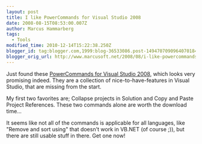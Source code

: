 ```yaml
---
layout: post
title: I like PowerCommands for Visual Studio 2008
date: 2008-08-15T08:53:00.007Z
author: Marcus Hammarberg
tags:
  - Tools
modified_time: 2010-12-14T15:22:38.250Z
blogger_id: tag:blogger.com,1999:blog-36533086.post-1494707090964070184
blogger_orig_url: http://www.marcusoft.net/2008/08/i-like-powercommands-for-visual-studio.html
---
```


Just found these [PowerCommands for Visual Studio 2008](http://code.msdn.microsoft.com/PowerCommands), which looks very promising indeed. They are a collection of nice-to-have-features in Visual Studio, that are missing from the start.

My first two favorites are; Collapse projects in Solution and Copy and Paste Project References. These two commands alone are worth the download time...

It seems like not all of the commands is applicable for all languages, like "Remove and sort using" that doesn't work in VB.NET (of course ;)), but there are still usable stuff in there. Get one now!
